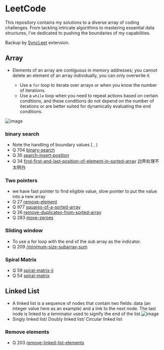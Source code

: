 # LeetCode

This repository contains my solutions to a diverse array of coding challenges. From tackling intricate algorithms to mastering essential data structures, I’ve dedicated to pushing the boundaries of my capabilities.

Backup by [SyncLeet](https://chromewebstore.google.com/detail/syncleet/maoikpiiondffkjfhjgdcfjklnmadhfk) extension.


## Array
- Elements of an array are contiguous in memory addresses; you cannot delete an element of an array individually, you can only overwrite it.


  - Use a `for` loop to iterate over arrays or when you know the number of iterations.
  - Use a `while` loop when you need to repeat actions based on certain conditions, and these conditions do not depend on the number of iterations or are better suited for dynamically evaluating the end conditions.
 
![image](https://github.com/user-attachments/assets/6754a108-3469-4e87-94a4-6c6898c78d65)


### binary search
- Note the handling of boundary values [ , )
- Q 704 [binary-search](https://leetcode.com/problems/binary-search/description/)
- Q 35 [search-insert-position](https://leetcode.com/problems/search-insert-position/description/)
- Q 34 [find-first-and-last-position-of-element-in-sorted-array](https://leetcode.com/problems/find-first-and-last-position-of-element-in-sorted-array/description/) 边界处理不太明白

### Two pointers
- we have fast pointer to find eligible value, slow pointer to put the value into a new array
- Q 27 [remove-element](https://leetcode.com/problems/remove-element/description/)
- Q 977 [squares-of-a-sorted-array](https://leetcode.com/problems/squares-of-a-sorted-array/description/)
- Q 26 [remove-duplicates-from-sorted-array](https://leetcode.com/problems/remove-duplicates-from-sorted-array/description/)
- Q 283 [move-zeroes](https://leetcode.com/problems/move-zeroes/description/?envType=study-plan-v2&envId=top-100-liked)

### Sliding window
- To use a for loop with the end of the sub array as the indicator.
- Q 209 [/minimum-size-subarray-sum](https://leetcode.com/problems/minimum-size-subarray-sum/description/)

### Spiral Matrix
- Q 59 [spiral-matrix-ii](https://leetcode.com/problems/spiral-matrix-ii/description/)
- Q 54 [spiral-matrix](https://leetcode.com/problems/spiral-matrix/description/)

## Linked List
- A linked list is a sequence of nodes that contain two fields: data (an integer value here as an example) and a link to the next node. The last node is linked to a terminator used to signify the end of the list.![image](https://github.com/user-attachments/assets/02147483-4ced-40b8-9ae2-85c13994085f)
- Singly linked list/ Doubly linked list/ Circular linked list


### Remove elements
- Q 203 [remove-linked-list-elements](https://leetcode.com/problems/remove-linked-list-elements/description/)


